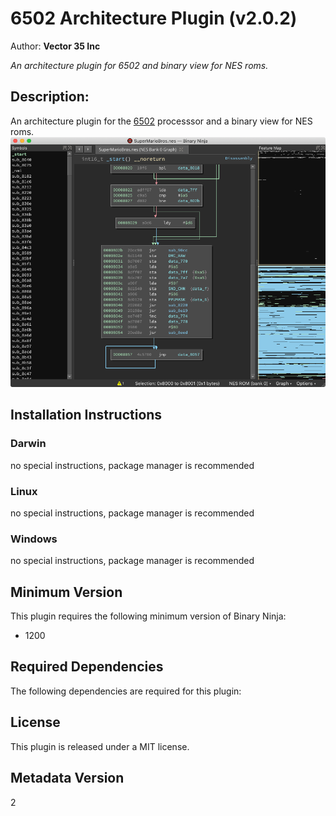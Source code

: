 # 6502 Architecture Plugin (v2.0.2)
Author: **Vector 35 Inc**

_An architecture plugin for 6502 and binary view for NES roms._

## Description:

An architecture plugin for the <a href='https://en.wikipedia.org/wiki/MOS_Technology_6502'>6502</a> processsor and a binary view for NES roms. <img src='https://raw.githubusercontent.com/Vector35/6502/master/media/nes.png'>


## Installation Instructions

### Darwin

no special instructions, package manager is recommended

### Linux

no special instructions, package manager is recommended

### Windows

no special instructions, package manager is recommended

## Minimum Version

This plugin requires the following minimum version of Binary Ninja:

* 1200



## Required Dependencies

The following dependencies are required for this plugin:



## License

This plugin is released under a MIT license.
## Metadata Version

2
